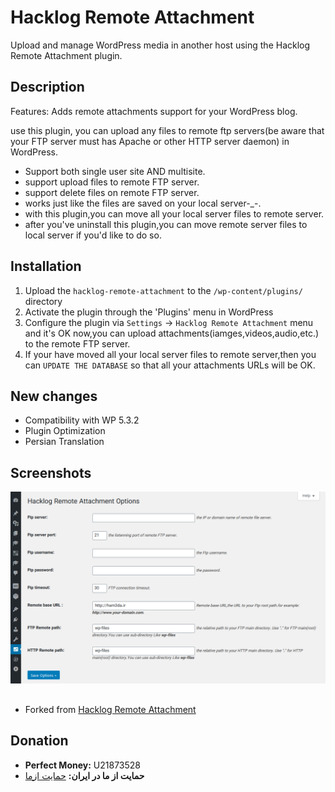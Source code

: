 # Hacklog Remote Attachment
Upload and manage WordPress media in another host using the Hacklog Remote Attachment plugin.

## Description 
Features: Adds remote attachments support for your WordPress blog.

use this plugin, you can upload any files to remote ftp servers(be aware that your FTP server must has Apache or other HTTP server daemon) in WordPress.

* Support both single user site AND multisite.
* support upload files to remote FTP server.
* support delete files on remote FTP server.
* works just like the files are saved on your local server-_-.
* with this plugin,you can move all your local server files to remote server.
* after you've uninstall this plugin,you can move remote server files to local server if you'd like to do so.

## Installation

1. Upload the `hacklog-remote-attachment` to the `/wp-content/plugins/` directory
2. Activate the plugin through the 'Plugins' menu in WordPress
3. Configure the plugin via `Settings` -> `Hacklog Remote Attachment` menu and it's OK now,you can upload attachments(iamges,videos,audio,etc.) to the remote FTP server.
4. If your have moved all your local server files to remote server,then you can `UPDATE THE DATABASE` so that all your attachments URLs will be OK.

## New changes
* Compatibility with WP 5.3.2
* Plugin Optimization
* Persian Translation

## Screenshots
![screenshot 1](screenshot-1.png)

## 
* Forked from [Hacklog Remote Attachment](https://github.com/wp-plugins/hacklog-remote-attachment/)

## Donation
* <b>Perfect Money:</b> U21873528
* <b>حمایت از ما در ایران:</b> [حمایت ازما](https://ham3da.ir/payment/)
